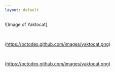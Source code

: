 ```yaml
---
layout: default
---
```


![Image of Yaktocat]

<br>

(https://octodex.github.com/images/yaktocat.png)


<br>

(https://octodex.github.com/images/yaktocat.png)

